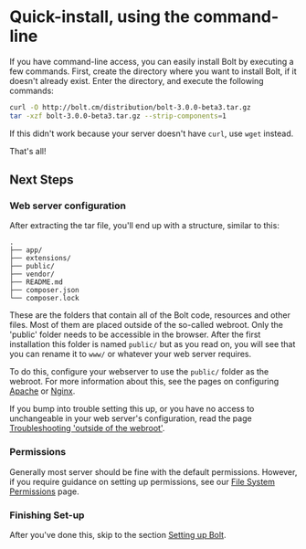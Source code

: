 Quick-install, using the command-line
=====================================

If you have command-line access, you can easily install Bolt by executing a few
commands. First, create the directory where you want to install Bolt, if it
doesn't already exist. Enter the directory, and execute the following commands:

```bash
curl -O http://bolt.cm/distribution/bolt-3.0.0-beta3.tar.gz
tar -xzf bolt-3.0.0-beta3.tar.gz --strip-components=1
```
If this didn't work because your server doesn't have `curl`, use `wget`
instead.

That's all!

Next Steps
----------

### Web server configuration

After extracting the tar file, you'll end up with a structure, similar to this:

```
.
├── app/
├── extensions/
├── public/
├── vendor/
├── README.md
├── composer.json
└── composer.lock
```

These are the folders that contain all of the Bolt code, resources and other
files. Most of them are placed outside of the so-called webroot. Only the 'public'
folder needs to be accessible in the browser. After the first installation this folder is 
named  `public/` but as you read on, you will see that you can rename it to `www/` or 
whatever your web server requires.

To do this, configure your webserver to use the `public/` folder as the
webroot. For more information about this, see the pages on configuring
[Apache][apache] or [Nginx][nginx].

If you bump into trouble setting this up, or you have no access to
unchangeable in your web server's configuration, read the page
[Troubleshooting 'outside of the webroot'][webroot].

### Permissions

Generally most server should be fine with the default permissions. However, if
you require guidance on setting up permissions, see our
[File System Permissions](permissions) page.

### Finishing Set-up

After you've done this, skip to the section [Setting up Bolt](../configuration/introduction).

[apache]: ../configuration/web-server-apache
[nginx]: ../configuration/web-server-nginx
[webroot]: ../howto/troubleshooting-outside-webroot

